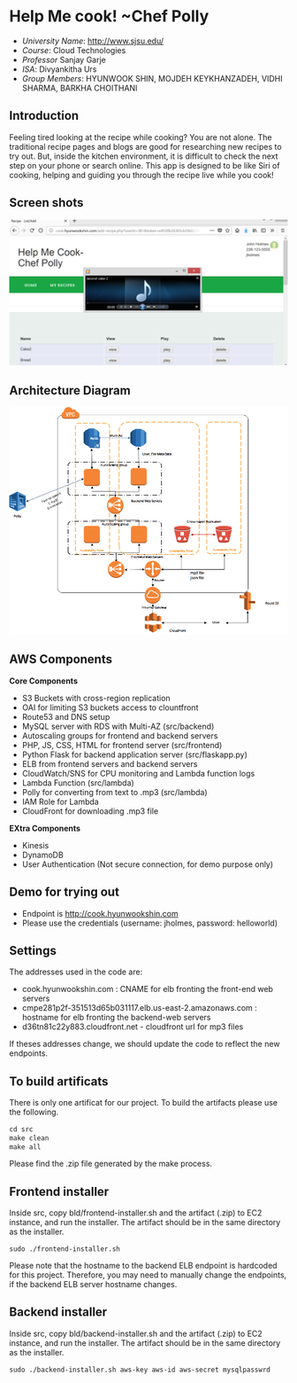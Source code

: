 
# Help Me cook! ~Chef Polly

- *University Name*: http://www.sjsu.edu/
- *Course*: Cloud Technologies
- *Professor* Sanjay Garje
- *ISA*: Divyankitha Urs
- *Group Members*: HYUNWOOK SHIN, MOJDEH KEYKHANZADEH, VIDHI SHARMA, BARKHA CHOITHANI

## Introduction

Feeling tired looking at the recipe while cooking? You are not alone. The traditional
recipe pages and blogs are good for researching new recipes to try out. But, inside
the kitchen environment, it is difficult to check the next step on your phone or search online.
This app is designed to be like Siri of cooking, helping and guiding you through
the recipe live while you cook!

## Screen shots
![Screenshot](other/screenshot.png)

## Architecture Diagram
![Screenshot](other/architecture.png)

## AWS Components

   **Core Components**

   - S3 Buckets with cross-region replication
   - OAI for limiting S3 buckets access to clountfront
   - Route53 and DNS setup
   - MySQL server with RDS with Multi-AZ (src/backend)
   - Autoscaling groups for frontend and backend servers
   - PHP, JS, CSS, HTML for frontend server (src/frontend)
   - Python Flask for backend application server (src/flaskapp.py)
   - ELB from frontend servers and backend servers
   - CloudWatch/SNS for CPU monitoring and Lambda function logs
   - Lambda Function (src/lambda)
   - Polly for converting from text to .mp3 (src/lambda)
   - IAM Role for Lambda
   - CloudFront for downloading .mp3 file

   **EXtra Components**
   - Kinesis
   - DynamoDB
   - User Authentication (Not secure connection, for demo purpose only)

## Demo for trying out
- Endpoint is http://cook.hyunwookshin.com
- Please use the credentials (username: jholmes, password: helloworld)

## Settings

The addresses used in the code are:
- cook.hyunwookshin.com : CNAME for elb fronting the front-end web servers
- cmpe281p2f-351513d65b031117.elb.us-east-2.amazonaws.com : hostname for elb fronting the backend-web servers 
- d36tn81c22y883.cloudfront.net - cloudfront url for mp3 files

If theses addresses change, we should update the code to reflect the new endpoints.

## To build artificats

There is only one artificat for our project. To build the artifacts
please use the following.

```
cd src
make clean
make all
```

Please find the .zip file generated by the make process.

## Frontend installer

Inside src, copy bld/frontend-installer.sh and the artifact (.zip) to EC2 instance,
and run the installer. The artifact should be in the same directory as the installer.

```
sudo ./frontend-installer.sh
```
Please note that the hostname to the backend ELB endpoint is hardcoded for this project.
Therefore, you may need to manually change the endpoints, if the backend ELB
server hostname changes.

## Backend installer

Inside src, copy bld/backend-installer.sh and the artifact (.zip) to EC2 instance,
and run the installer. The artifact should be in the same directory as the installer.

```
sudo ./backend-installer.sh aws-key aws-id aws-secret mysqlpasswrd
```
